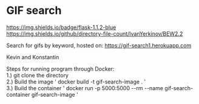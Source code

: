 # GIF search
https://img.shields.io/badge/flask-1.1.2-blue
https://img.shields.io/github/directory-file-count/IvanYerkinov/BEW2.2


Search for gifs by keyword, hosted on: https://gif-search1.herokuapp.com

Kevin and Konstantin


Steps for running program through Docker:  
1.) git clone the directory  
2.) Build the image ' docker build -t gif-search-image . '  
3.) Build the container ' docker run -p 5000:5000 --rm --name gif-search-container gif-search-image '  

